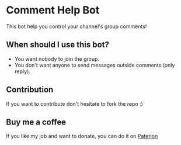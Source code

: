 # Comment Help Bot

This bot help you control your channel's group comments!

## When should I use this bot?

- You want nobody to join the group.
- You don't want anyone to send messages outside comments (only reply).

## Contribution

If you want to contribute don't hesitate to fork the repo :)

## Buy me a coffee

If you like my job and want to donate, you can do it on [Paterion](https://patreon.com/Mi3LiX9)
